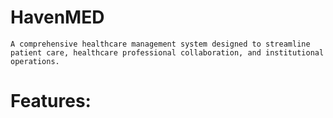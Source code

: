 # HavenMED
``` A comprehensive healthcare management system designed to streamline patient care, healthcare professional collaboration, and institutional operations. ```

# Features: